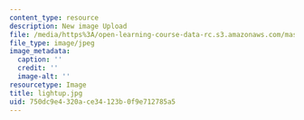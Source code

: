```yaml
---
content_type: resource
description: New image Upload
file: /media/https%3A/open-learning-course-data-rc.s3.amazonaws.com/mas-962-special-topics-new-textiles-spring-2010/750dc9e4320ace34123b0f9e712785a5_lightup.jpg
file_type: image/jpeg
image_metadata:
  caption: ''
  credit: ''
  image-alt: ''
resourcetype: Image
title: lightup.jpg
uid: 750dc9e4-320a-ce34-123b-0f9e712785a5
---
```

